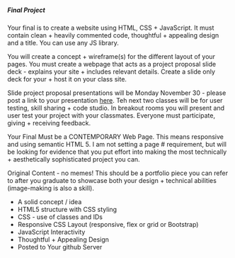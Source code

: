 ##### Final Project
Your final is to create a website using HTML, CSS + JavaScript. It must contain clean + heavily commented code, thoughtful + appealing design and a title. You can use any JS library.

You will create a concept + wireframe(s) for the different layout of your pages. You must create a webpage that acts as a project proposal slide deck - explains your site  + includes relevant details. Create a slide only deck for your + host it on your class site.

Slide project proposal presentations will be Monday November 30 - please post a link to your presentation [here](https://github.com/IDMNYU/webDev_A_Fall2020/wiki/***-Final-Projects). Teh next two classes will be for user testing, skill sharing + code studio. In breakout rooms you will present and user test your project with your classmates. Everyone must participate, giving + receiving feedback.

Your Final Must be a CONTEMPORARY Web Page. This means responsive and using semantic HTML 5. I am not setting a page # requirement, but will be looking for evidence that you put effort into making the most technically + aesthetically sophisticated project you can.


Original Content - no memes! 
This should be a portfolio piece you can refer to after you graduate to showcase both your design + technical abilities (image-making is also a skill).

* A solid concept / idea
* HTML5 structure with CSS styling
* CSS - use of classes and IDs
* Responsive CSS Layout (responsive, flex or grid or Bootstrap)
* JavaScript Interactivity
* Thoughtful + Appealing Design
* Posted to Your github Server